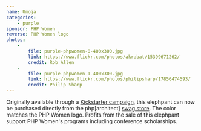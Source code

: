 ```yaml
---
name: Umoja
categories:
    - purple
sponsor: PHP Women
reverse: PHP Women logo
photos:
    -
        file: purple-phpwomen-0-400x300.jpg
        link: https://www.flickr.com/photos/akrabat/15399671262/
        credit: Rob Allen
    -
        file: purple-phpwomen-1-400x300.jpg
        link: https://www.flickr.com/photos/philipsharp/17856474593/
        credit: Philip Sharp
---
```

Originally available through a [Kickstarter campaign](https://www.kickstarter.com/projects/77145396/phpwomen-purple-elephpants),
this elephpant can now be purchased directly from the php[architect] [swag store](https://www.phparch.com/swag/phpwomen-plush-elephpant/).
The color matches the PHP Women logo. Profits from the sale of this elephpant support
PHP Women's programs including conference scholarships.
